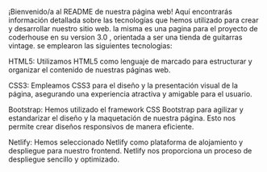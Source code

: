 ¡Bienvenido/a al README de nuestra página web! Aquí encontrarás información detallada sobre las tecnologías que hemos utilizado para crear y desarrollar nuestro sitio web. la misma es una pagina para el proyecto de coderhouse en su version 3.0 , orientada a ser una tienda de guitarras vintage. se emplearon las siguientes tecnologias:

HTML5: Utilizamos HTML5 como lenguaje de marcado para estructurar y organizar el contenido de nuestras páginas web.

CSS3: Empleamos CSS3 para el diseño y la presentación visual de la página, asegurando una experiencia atractiva y amigable para el usuario.

Bootstrap: Hemos utilizado el framework CSS Bootstrap para agilizar y estandarizar el diseño y la maquetación de nuestra página. Esto nos permite crear diseños responsivos de manera eficiente.

Netlify: Hemos seleccionado Netlify como plataforma de alojamiento y despliegue para nuestro frontend. Netlify nos proporciona un proceso de despliegue sencillo y optimizado.

